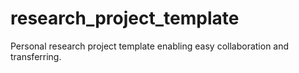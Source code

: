 # research_project_template
Personal research project template enabling easy collaboration and transferring.
